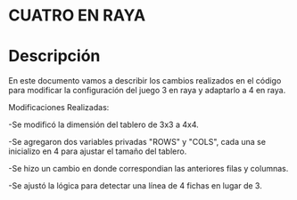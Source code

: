 # CUATRO EN RAYA

# Descripción
En este documento vamos a describir los cambios realizados en el código para modificar la configuración del juego 3 en raya y adaptarlo a 4 en raya.

Modificaciones Realizadas:


-Se modificó la dimensión del tablero de 3x3 a 4x4.

-Se agregaron dos variables privadas "ROWS" y "COLS", cada una se inicializo en 4 para ajustar el tamaño del tablero.

-Se hizo un cambio en donde correspondian las anteriores filas y columnas. 

-Se ajustó la lógica para detectar una línea de 4 fichas en lugar de 3.


